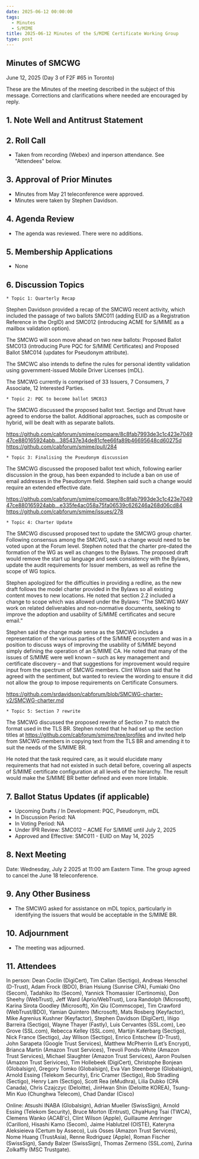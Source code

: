 ```yaml
---
date: 2025-06-12 00:00:00
tags:
  - Minutes
  - S/MIME
title: 2025-06-12 Minutes of the S/MIME Certificate Working Group
type: post
---
```


## Minutes of SMCWG

June 12, 2025 (Day 3 of F2F #65 in Toronto)

These are the Minutes of the meeting described in the subject of this message. Corrections and clarifications where needed are encouraged by reply.

## 1. Note Well and Antitrust Statement

## 2. Roll Call

*  Taken from recording (Webex) and inperson attendance. See "Attendees" below.

## 3. Approval of Prior Minutes

*  Minutes from May 21 teleconference were approved.
*  Minutes were taken by Stephen Davidson.

## 4. Agenda Review

*  The agenda was reviewed. There were no additions.

## 5. Membership Applications

*  None

## 6. Discussion Topics

    * Topic 1: Quarterly Recap

 Stephen Davidson provided a recap of the SMCWG recent activity, which included the passage of two ballots SMC011 (adding EUID as a Registration Reference in the OrgID) and SMC012 (introducing ACME for S/MIME as a mailbox validation option).

The SMCWG will soon move ahead on two new ballots: Proposed Ballot SMC013 (introducing Pure PQC for S/MIME Certificates) and Proposed Ballot SMC014 (updates for Pseudonym attribute).

The SMCWC also intends to define the rules for personal identity validation using government-issued Mobile Driver Licenses (mDL).

The SMCWG currently is comprised of 33 Issuers, 7 Consumers, 7 Associate, 12 Interested Parties.

    * Topic 2: PQC to become ballot SMC013

The SMCWG discussed the proposed ballot text.  Sectigo and Dtrust have agreed to endorse the ballot. Additional approaches, such as composite or hybrid, will be dealt with as separate ballots.

https://github.com/cabforum/smime/compare/8c8fab7993de3c1c423e704947ce880165924abb...385437e34de81cfee66fa89b46695648cd60275d
https://github.com/cabforum/smime/pull/284 

    * Topic 3: Finalising the Pseudonym discussion

The SMCWG discussed the proposed ballot text which, following earlier discussion in the group, has been expanded to include a ban on use of email addresses in the Pseudonym field.  Stephen said such a change would require an extended effective date.

https://github.com/cabforum/smime/compare/8c8fab7993de3c1c423e704947ce880165924abb...e335fe4ac058a75fa06539c626246a268d06cd84
https://github.com/cabforum/smime/issues/278 
 
    * Topic 4: Charter Update

The SMCWG discussed proposed text to update the SMCWG group charter.  Following consensus among the SMCWG, such a change would need to be voted upon at the Forum level.  Stephen noted that the charter pre-dated the formation of the WG as well as changes to the Bylaws.  The proposed draft would remove the start up language and seek consistency with the Bylaws, update the audit requirements for Issuer members, as well as refine the scope of WG topics.

Stephen apologized for the difficulties in providing a redline, as the new draft follows the model charter provided in the Bylaws so all existing content moves to new locations. He noted that section 2.2 included a change to scope which was allowed under the Bylaws:  “The SMCWG MAY work on related deliverables and non-normative documents, seeking to improve the adoption and usability of S/MIME certificates and secure email.”

Stephen said the change made sense as the SMCWG includes a representation of the various parties of the S/MIME ecosystem and was in a position to discuss ways of improving the usability of S/MIME beyond simply defining the operation of an S/MIME CA.  He noted that many of the issues of S/MIME were well known – such as key management and certificate discovery – and that suggestions for improvement would require input from the spectrum of SMCWG members. Clint Wilson said that he agreed with the sentiment, but wanted to review the wording to ensure it did not allow the group to impose requirements on Certificate Consumers. 

https://github.com/srdavidson/cabforum/blob/SMCWG-charter-v2/SMCWG-charter.md
 
    * Topic 5: Section 7 rewrite

The SMCWG discussed the proposed rewrite of Section 7 to match the format used in the TLS BR.  Stephen noted that he had set up the section titles at 
https://github.com/cabforum/smime/tree/profiles and invited help from SMCWG members in copying text from the TLS BR and amending it to suit the needs of the S/MIME BR. 

He noted that the task required care, as it would elucidate many requirements that had not existed in such detail before, covering all aspects of S/MIME certificate configuration at all levels of the hierarchy.  The result would make the S/MIME BR better defined and even more lintable.

## 7. Ballot Status Updates (if applicable)

*  Upcoming Drafts / In Development: PQC, Pseudonym, mDL
*  In Discussion Period: NA
*  In Voting Period: NA
*  Under IPR Review: SMC012 – ACME For S/MIME until July 2, 2025
*  Approved and Effective: SMC011 - EUID on May 14, 2025

## 8. Next Meeting

Date: Wednesday, July 2 2025 at 11:00 am Eastern Time.  The group agreed to cancel the June 18 teleconference.

## 9. Any Other Business

*  The SMCWG asked for assistance on mDL topics, particularly in identifying the issuers that would be acceptable in the S/MIME BR.  

## 10. Adjournment

*  The meeting was adjourned.

## 11. Attendees

In person: Dean Coclin (DigiCert), Tim Callan (Sectigo), Andreas Henschel (D-Trust), Adam Frock (BDO), Brian Hsiung (Sunrise CPA), Fumiaki Ono (Secom), Tadahiko Ito (Secom), Yannick Thomassier (Certinomis), Don Sheehy (WebTrust), Jeff Ward (Aprio/WebTrust), Lora Randolph (Microsoft), Karina Sirota Goodley (Microsoft), Xin Qiu (Commscope), Tim Crawford (WebTrust/BDO), Yamian Quintero (Microsoft), Mats Rosberg (Keyfactor), Mike Agrenius Kushner (Keyfactor), Stephen Davidson (DigiCert), Iñigo Barreira (Sectigo), Wayne Thayer (Fastly), Luis Cervantes (SSL.com), Leo Grove (SSL.com), Rebecca Kelley (SSL.com), Martijn Katerbarg (Sectigo), Nick France (Sectigo), Jay Wilson (Sectigo), Enrico Entschew (D-Trust), John Sarapeta (Google Trust Services), Matthew McPherrin (Let’s Encrypt), Brianca Martin (Amazon Trust Services), Trevoli Ponds-White (Amazon Trust Services), Michael Slaughter (Amazon Trust Services), Aaron Poulsen (Amazon Trust Serivices), Tim Hollebeek (DigiCert), Christophe Bonjean (Globalsign), Gregory Tomko (Globalsign), Eva Van Steenberge (Globalsign), Arnold Essing (Telekom Security), Eric Cramer (Sectigo), Rob Stradling (Sectigo), Henry Lam (Sectigo), Scott Rea (eMudhra), Lilia Dubko (CPA Canada), Chris Czajczyc (Deloitte), JinHwan Shin (Deloitte KOREA), Tsung-Min Kuo (Chunghwa Telecom), Chad Dandar (Cisco)

Online: Atsushi INABA (Globalsign), Adrian Mueller (SwissSign), Arnold Essing (Telekom Security), Bruce Morton (Entrust), ChyaHung Tsai (TWCA), Clemens Wanko (ACAB'c), Clint Wilson (Apple), Guillaume Amringer (Carillon), Hisashi Kamo (Secom), Jaime Hablutzel (OISTE), Kateryna Aleksieieva (Certum by Asseco), Luis Osses (Amazon Trust Services), Nome Huang (TrustAsia), Renne Rodriguez (Apple), Roman Fischer (SwissSign), Sandy Balzer (SwissSign), Thomas Zermeno (SSL.com), Zurina Zolkaffly (MSC Trustgate).
